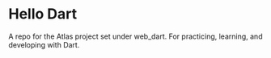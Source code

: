 # Hello Dart

A repo for the Atlas project set under web_dart. For practicing, learning, and developing with Dart. 
